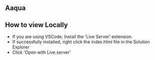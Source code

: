 ## Aaqua

## How to view Locally
- If you are using VSCode, Install the 'Live Server' extension.
- If successfully installed, right click the index.html file in the Solution Explorer
- Click 'Open with Live server'